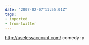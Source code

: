 ```yaml
---
date: "2007-02-07T11:55:01Z"
tags:
- imported
- from-twitter
---
```

http://uselessaccount.com/ comedy :p
